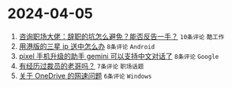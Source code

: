 # 2024-04-05

1. [咨询职场大佬：辞职的坑怎么避免？能否反告一手？](https://www.v2ex.com/t/1029810) `10条评论` `酷工作`
1. [用港版的三星 ip 送中怎么办](https://www.v2ex.com/t/1029811) `8条评论` `Android`
1. [pixel 手机升级的助手 gemini 可以支持中文对话了](https://www.v2ex.com/t/1029796) `8条评论` `Google`
1. [有经历过裁员的老哥吗？](https://www.v2ex.com/t/1029794) `7条评论` `职场话题`
1. [关于 OneDrive 的网速问题](https://www.v2ex.com/t/1029808) `6条评论` `Windows`

